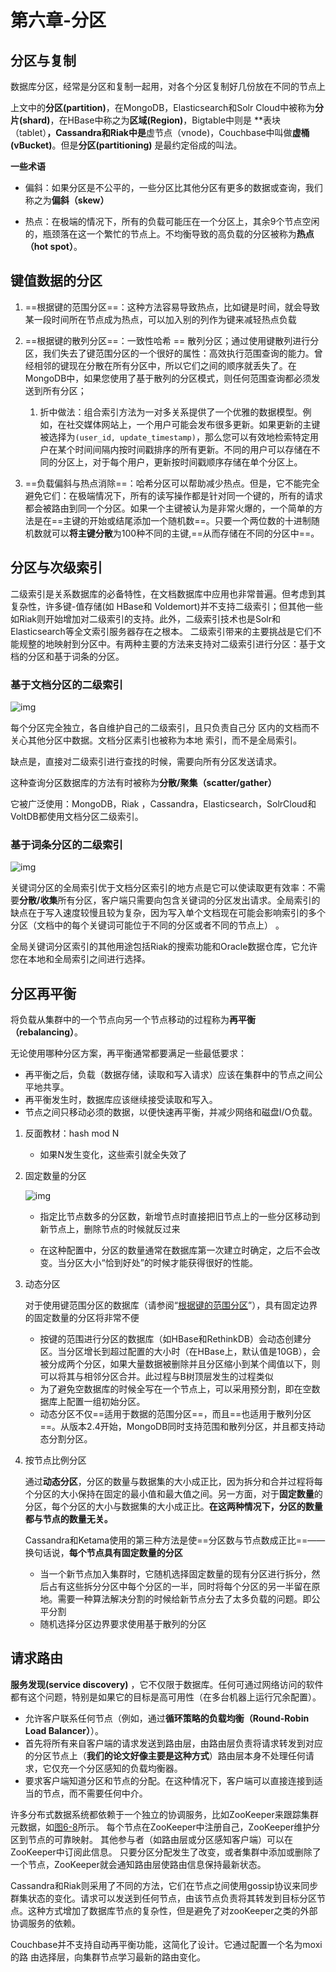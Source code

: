 # 第六章-分区

## 分区与复制

数据库分区，经常是分区和复制一起用，对各个分区复制好几份放在不同的节点上

上文中的**分区(partition)**，在MongoDB，Elasticsearch和Solr Cloud中被称为**分片(shard)**，在HBase中称之为**区域(Region)**，Bigtable中则是 \**表块（tablet）**，Cassandra和Riak中是**虚节点（vnode)，Couchbase中叫做**虚桶(vBucket)**。但是**分区(partitioning)** 是最约定俗成的叫法。

**一些术语**

- 偏斜：如果分区是不公平的，一些分区比其他分区有更多的数据或查询，我们称之为**偏斜（skew）**

- 热点：在极端的情况下，所有的负载可能压在一个分区上，其余9个节点空闲的，瓶颈落在这一个繁忙的节点上。不均衡导致的高负载的分区被称为**热点（hot spot）**。

  

## 键值数据的分区

1. ==根据键的范围分区==：这种方法容易导致热点，比如键是时间，就会导致某一段时间所在节点成为热点，可以加入别的列作为键来减轻热点负载
2. ==根据键的散列分区==：一致性哈希 == 散列分区；通过使用键散列进行分区，我们失去了键范围分区的一个很好的属性：高效执行范围查询的能力。曾经相邻的键现在分散在所有分区中，所以它们之间的顺序就丢失了。在MongoDB中，如果您使用了基于散列的分区模式，则任何范围查询都必须发送到所有分区；
   1. 折中做法：组合索引方法为一对多关系提供了一个优雅的数据模型。例如，在社交媒体网站上，一个用户可能会发布很多更新。如果更新的主键被选择为`(user_id, update_timestamp)`，那么您可以有效地检索特定用户在某个时间间隔内按时间戳排序的所有更新。不同的用户可以存储在不同的分区上，对于每个用户，更新按时间戳顺序存储在单个分区上。

3. ==负载偏斜与热点消除==：哈希分区可以帮助减少热点。但是，它不能完全避免它们：在极端情况下，所有的读写操作都是针对同一个键的，所有的请求都会被路由到同一个分区。如果一个主键被认为是非常火爆的，一个简单的方法是在==主键的开始或结尾添加一个随机数==。只要一个两位数的十进制随机数就可以**将主键分散**为100种不同的主键,==从而存储在不同的分区中==。



## 分区与次级索引

二级索引是关系数据库的必备特性，在文档数据库中应用也非常普遍。但考虑到其复杂性，许多键-值存储(如 HBase和 Voldemort)并不支持二级索引；但其他一些如Riak则开始增加对二级索引的支持。此外，二级索引技术也是Solr和 Elasticsearch等全文索引服务器存在之根本。
二级索引带来的主要挑战是它们不能规整的地映射到分区中。有两种主要的方法来支持对二级索引进行分区：基于文档的分区和基于词条的分区。

### 基于文档分区的二级索引

![img](https://gitee.com/Lighters_c/picgo-bed/raw/master/fig6-4.png)

每个分区完全独立，各自维护自己的二级索引，且只负责自己分
区内的文档而不关心其他分区中数据。文档分区素引也被称为本地
索引，而不是全局索引。

缺点是，直接对二级索引进行查找的时候，需要向所有分区发送请求。

这种查询分区数据库的方法有时被称为**分散/聚集（scatter/gather）**

它被广泛使用：MongoDB，Riak ，Cassandra，Elasticsearch，SolrCloud和VoltDB都使用文档分区二级索引。

### 基于词条分区的二级索引

![img](https://gitee.com/Lighters_c/picgo-bed/raw/master/fig6-5.png)

 关键词分区的全局索引优于文档分区索引的地方点是它可以使读取更有效率：不需要**分散/收集**所有分区，客户端只需要向包含关键词的分区发出请求。全局索引的缺点在于写入速度较慢且较为复杂，因为写入单个文档现在可能会影响索引的多个分区（文档中的每个关键词可能位于不同的分区或者不同的节点上） 。

全局关键词分区索引的其他用途包括Riak的搜索功能和Oracle数据仓库，它允许您在本地和全局索引之间进行选择。



## 分区再平衡

将负载从集群中的一个节点向另一个节点移动的过程称为**再平衡（rebalancing）**。

无论使用哪种分区方案，再平衡通常都要满足一些最低要求：

- 再平衡之后，负载（数据存储，读取和写入请求）应该在集群中的节点之间公平地共享。
- 再平衡发生时，数据库应该继续接受读取和写入。
- 节点之间只移动必须的数据，以便快速再平衡，并减少网络和磁盘I/O负载。

1. 反面教材：hash mod N

   - 如果N发生变化，这些索引就全失效了

2. 固定数量的分区

   ![img](https://gitee.com/Lighters_c/picgo-bed/raw/master/fig6-6.png)

   - 指定比节点数多的分区数，新增节点时直接把旧节点上的一些分区移动到新节点上，删除节点的时候就反过来

   -  在这种配置中，分区的数量通常在数据库第一次建立时确定，之后不会改变。当分区大小“恰到好处”的时候才能获得很好的性能。

3. 动态分区

   对于使用键范围分区的数据库（请参阅“[根据键的范围分区](http://ddia.vonng.com/#/ch6?id=根据键的范围分区)”），具有固定边界的固定数量的分区将非常不便

   - 按键的范围进行分区的数据库（如HBase和RethinkDB）会动态创建分区。当分区增长到超过配置的大小时（在HBase上，默认值是10GB），会被分成两个分区，如果大量数据被删除并且分区缩小到某个阈值以下，则可以将其与相邻分区合并。此过程与B树顶层发生的过程类似
   - 为了避免空数据库的时候全写在一个节点上，可以采用预分割，即在空数据库上配置一组初始分区。
   -  动态分区不仅==适用于数据的范围分区==，而且==也适用于散列分区==。从版本2.4开始，MongoDB同时支持范围和散列分区，并且都支持动态分割分区。

4. 按节点比例分区

   通过**动态分区**，分区的数量与数据集的大小成正比，因为拆分和合并过程将每个分区的大小保持在固定的最小值和最大值之间。另一方面，对于**固定数量**的分区，每个分区的大小与数据集的大小成正比。**在这两种情况下，分区的数量都与节点的数量无关。**

   Cassandra和Ketama使用的第三种方法是使==分区数与节点数成正比==——换句话说，**每个节点具有固定数量的分区**

   - 当一个新节点加入集群时，它随机选择固定数量的现有分区进行拆分，然后占有这些拆分分区中每个分区的一半，同时将每个分区的另一半留在原地。需要一种算法解决分割的时候给新节点分去了太多负载的问题。即公平分割
   - 随机选择分区边界要求使用基于散列的分区

## 请求路由

**服务发现(service discovery)** ，它不仅限于数据库。任何可通过网络访问的软件都有这个问题，特别是如果它的目标是高可用性（在多台机器上运行冗余配置）。

- 允许客户联系任何节点（例如，通过**循环策略的负载均衡（Round-Robin Load Balancer）**）。
- 首先将所有来自客户端的请求发送到路由层，由路由层负责将请求转发到对应的分区节点上（**我们的论文好像主要是这种方式**）路由层本身不处理任何请求，它仅充一个分区感知的负载均衡器。
- 要求客户端知道分区和节点的分配。在这种情况下，客户端可以直接连接到适当的节点，而不需要任何中介。

许多分布式数据系统都依赖于一个独立的协调服务，比如ZooKeeper来跟踪集群元数据，如[图6-8](http://ddia.vonng.com/#/img/fig6-8.png)所示。 每个节点在ZooKeeper中注册自己，ZooKeeper维护分区到节点的可靠映射。 其他参与者（如路由层或分区感知客户端）可以在ZooKeeper中订阅此信息。 只要分区分配发生了改变，或者集群中添加或删除了一个节点，ZooKeeper就会通知路由层使路由信息保持最新状态。

Cassandra和Riak则采用了不同的方法，它们在节点之间使用gossip协议来同步群集状态的变化。请求可以发送到任何节点，由该节点负责将其转发到目标分区节点。这种方式增加了数据库节点的复杂性，但是避免了对zooKeeper之类的外部协调服务的依赖。

Couchbase并不支持自动再平衡功能，这简化了设计。它通过配置一个名为moxi的路
由选择层，向集群节点学习最新的路由变化。